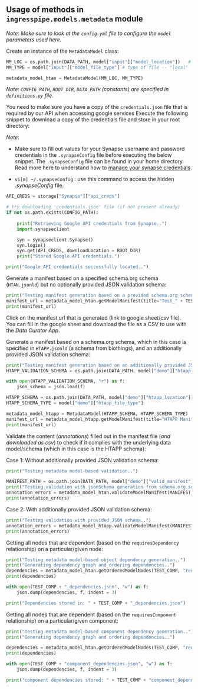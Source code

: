 ## Usage of methods in `ingresspipe.models.metadata` module

_Note: Make sure to look at the `config.yml` file to configure the `model` parameters used here._

Create an instance of the `MetadataModel` class:
```python
MM_LOC = os.path.join(DATA_PATH, model["input"]["model_location"])   # location of HTAN data model (JSON-LD)
MM_TYPE = model["input"]["model_file_type"] # type of file -- "local"

metadata_model_htan = MetadataModel(MM_LOC, MM_TYPE)
```

_Note: `CONFIG_PATH`, `ROOT_DIR`, `DATA_PATH` (constants) are specified in `definitions.py` file._

You need to make sure you have a copy of the `credentials.json` file that is required by our API when accessing google services
Execute the following snippet to download a copy of the credentials file and store in your root directory:

_Note_: 

- Make sure to fill out values for your Synapse username and password credentials in the `.synapseConfig` file before executing the below snippet. The `.synapseConfig` file can be found in your home directory. Read more here to understand how to [manage your synapse credentials](https://python-docs.synapse.org/build/html/Credentials.html).

- `vi[m] ~/.synapseConfig` : use this command to access the hidden _.synapseConfig_ file.

```python
API_CREDS = storage["Synapse"]["api_creds"]

# try downloading 'credentials.json' file (if not present already)
if not os.path.exists(CONFIG_PATH):
    
    print("Retrieving Google API credentials from Synapse..")
    import synapseclient

    syn = synapseclient.Synapse()
    syn.login()
    syn.get(API_CREDS, downloadLocation = ROOT_DIR)
    print("Stored Google API credentials.")

print("Google API credentials successfully located..")
```

Generate a manifest based on a specified schema.org schema (`HTAN.jsonld`) but no optionally provided JSON validation schema:

```python
print("Testing manifest generation based on a provided schema.org schema..")
manifest_url = metadata_model_htan.getModelManifest(title="Test_" + TEST_COMP, rootNode=TEST_COMP, filenames=["1.txt", "2.txt", "3.txt"])
print(manifest_url)
```

Click on the manifest url that is generated (link to google sheet/csv file). You can fill in the google sheet and download the file as a CSV to use with the _Data Curator App_.

Generate a manifest based on a schema.org schema, which in this case is specified in `HTAPP.jsonld` (a schema from biothings), and an additionally provided JSON validation schema:

```python
print("Testing manifest generation based on an additionally provided JSON schema..")
HTAPP_VALIDATION_SCHEMA = os.path.join(DATA_PATH, model["demo"]["htapp_validation_file_location"])

with open(HTAPP_VALIDATION_SCHEMA, "r") as f:
    json_schema = json.load(f)

HTAPP_SCHEMA = os.path.join(DATA_PATH, model["demo"]["htapp_location"])
HTAPP_SCHEMA_TYPE = model["demo"]["htapp_file_type"]

metadata_model_htapp = MetadataModel(HTAPP_SCHEMA, HTAPP_SCHEMA_TYPE)
manifest_url = metadata_model_htapp.getModelManifest(title="HTAPP Manifest", rootNode="", jsonSchema=json_schema, filenames=["1.txt", "2.txt", "3.txt"])
print(manifest_url)
```

Validate the content (_annotations_) filled out in the manifest file (_and downloaded as csv_) to check if it complies with the underlying data model/schema (which in this case is the HTAPP schema):

Case 1: Without additionally provided JSON validation schema:

```python
print("Testing metadata model-based validation..")

MANIFEST_PATH = os.path.join(DATA_PATH, model["demo"]["valid_manifest"])
print("Testing validation with jsonSchema generation from schema.org schema..")
annotation_errors = metadata_model_htan.validateModelManifest(MANIFEST_PATH, TEST_COMP)
print(annotation_errors)
```

Case 2: With additionally provided JSON validation schema:

```python
print("Testing validation with provided JSON schema..")
annotation_errors = metadata_model_htapp.validateModelManifest(MANIFEST_PATH, TEST_COMP, json_schema)
print(annotation_errors)
```

Getting all nodes that are dependent (based on the `requiresDependency` relationship) on a particular/given node:

```python
print("Testing metadata model-based object dependency generation..")
print("Generating dependency graph and ordering dependencies..")
dependencies = metadata_model_htan.getOrderedModelNodes(TEST_COMP, "requiresDependency")
print(dependencies)

with open(TEST_COMP + "_dependencies.json", "w") as f:
    json.dump(dependencies, f, indent = 3)

print("Dependencies stored in: " + TEST_COMP + "_dependencies.json")
```

Getting all nodes that are dependent (based on the `requiresComponent` relationship) on a particular/given component:

```python
print("Testing metadata model-based component dependency generation..")
print("Generating dependency graph and ordering dependencies..")

dependencies = metadata_model_htan.getOrderedModelNodes(TEST_COMP, "requiresComponent")
print(dependencies)

with open(TEST_COMP + "component_dependencies.json", "w") as f:
    json.dump(dependencies, f, indent = 3)

print("component dependencies stored: " + TEST_COMP + "component_dependencies.json")
```